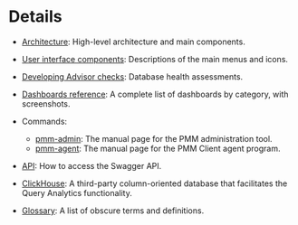 # Details

- [Architecture](architecture.md): High-level architecture and main components.

- [User interface components](interface.md): Descriptions of the main menus and icons.

- [Developing Advisor checks](develop-checks/index.md): Database health assessments.

- [Dashboards reference](dashboards/index.md): A complete list of dashboards by category, with screenshots.

- Commands:

  - [pmm-admin](commands/pmm-admin.md): The manual page for the PMM administration tool.
  - [pmm-agent](commands/pmm-agent.md): The manual page for the PMM Client agent program.

- [API](api.md): How to access the Swagger API.


- [ClickHouse](clickhouse.md):  A third-party column-oriented database that facilitates the Query Analytics functionality.

- [Glossary](glossary.md): A list of obscure terms and definitions.
